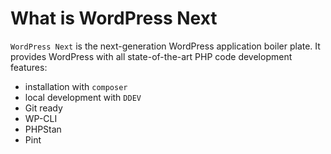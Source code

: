 # What is WordPress Next

`WordPress Next` is the next-generation WordPress application boiler plate. It provides WordPress with all state-of-the-art PHP code development features:
- installation with `composer`
- local development with `DDEV`
- Git ready
- WP-CLI
- PHPStan
- Pint
